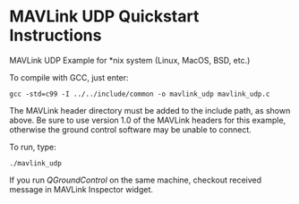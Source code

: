 # MAVLink UDP Quickstart Instructions

MAVLink UDP Example for *nix system (Linux, MacOS, BSD, etc.)

To compile with GCC, just enter:

```
gcc -std=c99 -I ../../include/common -o mavlink_udp mavlink_udp.c
```

The MAVLink header directory must be added to the include path, as shown above. 
Be sure to use version 1.0 of the MAVLink headers for this example, otherwise
the ground control software may be unable to connect.

To run, type:

```
./mavlink_udp
```

If you run *QGroundControl* on the same machine, checkout received message in MAVLink Inspector widget.
